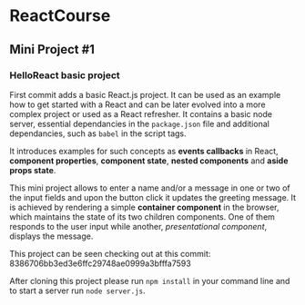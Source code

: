 # ReactCourse

Mini Project #1
---------------

### HelloReact basic project

First commit adds a basic React.js project. It can be used as an example how to
get started with a React and can be later evolved into a more complex project or
used as a React refresher. It contains a basic node server, essential
dependancies in the `package.json` file and additional dependancies, such as
`babel` in the script tags.

It introduces examples for such concepts as **events callbacks** in React,
**component properties**, **component state**, **nested components** and **aside
props state**.

This mini project allows to enter a name and/or a message in one or two of the
input fields and upon the button click it updates the greeting message. It is
achieved by rendering a simple **container component** in the browser, which
maintains the state of its two children components. One of them responds to the
user input while another, _presentational component_, displays the message.

This project can be seen checking out at this commit:
8386706bb3ed3e6ffc29748ae0999a3bfffa7593

After cloning this project please run `npm install` in your command line and to
start a server run `node server.js`.

